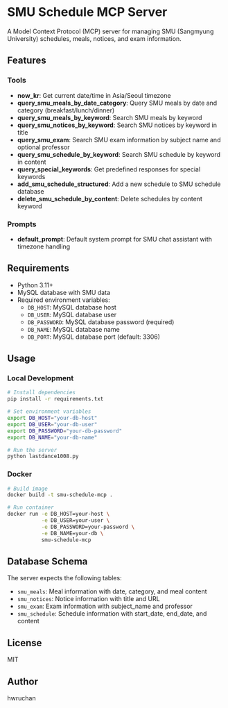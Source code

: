 # SMU Schedule MCP Server

A Model Context Protocol (MCP) server for managing SMU (Sangmyung University) schedules, meals, notices, and exam information.

## Features

### Tools
- **now_kr**: Get current date/time in Asia/Seoul timezone
- **query_smu_meals_by_date_category**: Query SMU meals by date and category (breakfast/lunch/dinner)
- **query_smu_meals_by_keyword**: Search SMU meals by keyword
- **query_smu_notices_by_keyword**: Search SMU notices by keyword in title
- **query_smu_exam**: Search SMU exam information by subject name and optional professor
- **query_smu_schedule_by_keyword**: Search SMU schedule by keyword in content
- **query_special_keywords**: Get predefined responses for special keywords
- **add_smu_schedule_structured**: Add a new schedule to SMU schedule database
- **delete_smu_schedule_by_content**: Delete schedules by content keyword

### Prompts
- **default_prompt**: Default system prompt for SMU chat assistant with timezone handling

## Requirements

- Python 3.11+
- MySQL database with SMU data
- Required environment variables:
  - `DB_HOST`: MySQL database host
  - `DB_USER`: MySQL database user
  - `DB_PASSWORD`: MySQL database password (required)
  - `DB_NAME`: MySQL database name
  - `DB_PORT`: MySQL database port (default: 3306)

## Usage

### Local Development

```bash
# Install dependencies
pip install -r requirements.txt

# Set environment variables
export DB_HOST="your-db-host"
export DB_USER="your-db-user"
export DB_PASSWORD="your-db-password"
export DB_NAME="your-db-name"

# Run the server
python lastdance1008.py
```

### Docker

```bash
# Build image
docker build -t smu-schedule-mcp .

# Run container
docker run -e DB_HOST=your-host \
           -e DB_USER=your-user \
           -e DB_PASSWORD=your-password \
           -e DB_NAME=your-db \
           smu-schedule-mcp
```

## Database Schema

The server expects the following tables:
- `smu_meals`: Meal information with date, category, and meal content
- `smu_notices`: Notice information with title and URL
- `smu_exam`: Exam information with subject_name and professor
- `smu_schedule`: Schedule information with start_date, end_date, and content

## License

MIT

## Author

hwruchan
